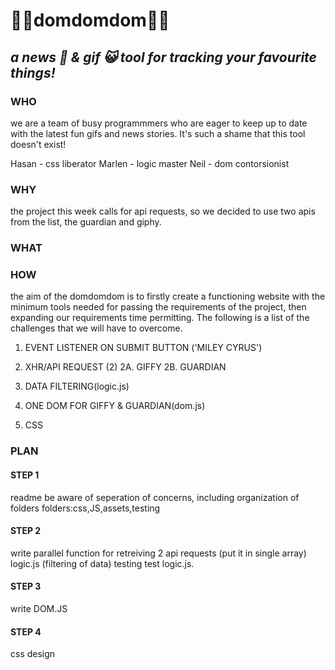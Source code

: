 # :diamond_shape_with_a_dot_inside::diamond_shape_with_a_dot_inside:**domdomdom**:diamond_shape_with_a_dot_inside::diamond_shape_with_a_dot_inside:
## *a news :newspaper: & gif :smiley_cat:  tool for tracking your favourite things!*

### WHO

we are a team of busy programmmers who are eager to keep up to date with the latest fun gifs and news stories. It's such a shame that this tool doesn't exist!

Hasan - css liberator
Marlen - logic master
Neil - dom contorsionist

### WHY

the project this week calls for api requests, so we decided to use two apis from the list, the guardian and giphy.



### WHAT


### HOW

the aim of the domdomdom is to firstly create a functioning website with the minimum tools needed for passing the requirements of the project, then expanding our requirements time permitting. The following is a list of the challenges that we will have to overcome. 

1. EVENT LISTENER ON SUBMIT BUTTON ('MILEY CYRUS')

2. XHR/API REQUEST (2)
2A. GIFFY
2B. GUARDIAN

3. DATA FILTERING(logic.js)

4. ONE DOM FOR GIFFY & GUARDIAN(dom.js)

5. CSS

### PLAN



#### STEP 1
readme
be aware of seperation of concerns, including organization of folders
    folders:css,JS,assets,testing

#### STEP 2
write parallel function for retreiving 2 api requests (put it in single array)
logic.js (filtering of data) 
testing
   test logic.js. 
#### STEP 3
write DOM.JS 
#### STEP 4
css design

